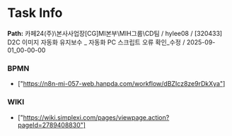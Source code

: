 # Task Info

**Path:** 카페24(주)\본사사업장\[CG]MI본부\MIH그룹\CD팀 / hylee08 / [320433] D2C 이미지 자동화 유지보수 _ 자동화 PC 스크립트 오류 확인_수정 / 2025-09-01_00-00-00

### BPMN
- ["https://n8n-mi-057-web.hanpda.com/workflow/dBZIcz8ze9rDkXya"]

### WIKI
- ["https://wiki.simplexi.com/pages/viewpage.action?pageId=2789408830"]

